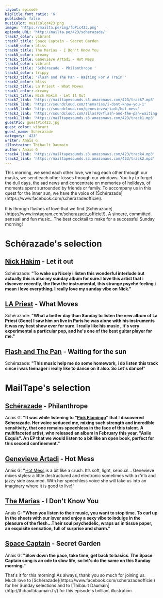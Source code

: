 ```yaml
---
layout: episode
bigTitle_font_ratio: '6'
published: false
musiColor: musiColor423.png
image: 'https://mailta.pe/img/fbPic423.png'
episode_URL: 'http://mailta.pe/423/scherazade/'
track7_color: vibrant
track7_title: Space Captain - Secret Garden
track6_color: bliss
track6_title: The Marias - I Don't Know You
track5_color: dreamy
track5_title: Genevieve Artadi - Hot Mess
track4_color: vibrant
track4_title: 'Schérazade - Philanthrope '
track3_color: trippy
track3_title: 'Flash and The Pan - Waiting For A Train '
track2_color: bliss
track2_title: La Priest - What Moves
track1_color: dreamy
track1_title: Nick Hakim - Let It Out
track7_link: 'https://mailtapesounds.s3.amazonaws.com/423/track7.mp3'
track6_link: 'https://soundcloud.com/themarias/i-dont-know-you-1'
track5_link: 'https://soundcloud.com/genevieveartadi/hot-mess'
track3_link: 'https://soundcloud.com/silas70/flash-and-the-pan-waiting-for'
track1_link: 'https://mailtapesounds.s3.amazonaws.com/423/track1.mp3'
guestPic: guestPic423.jpg
guest_color: vibrant
guest_name: Schérazade
category: '423'
writer: Anaïs G
illustrator: Thibault Daumain
author: Anaïs G
track4_link: 'https://mailtapesounds.s3.amazonaws.com/423/track4.mp3'
track2_link: 'https://mailtapesounds.s3.amazonaws.com/423/track2.mp3'
---
```

<p id="introduction">This morning, we send each other love, we hug each other through our masks, we send each other kisses through our windows. You try to forget the dull days, the sad news and concentrate on memories of holidays, of moments spent surrounded by friends or family. To accompany us in this quest for the inner sun, we have the voice of [Schérazade](https://www.facebook.com/scherazadeofficiel).
<br><br>
It is through flushes of love that we find [Schérazade](https://www.instagram.com/scherazade_officiel/). A sincere, committed, sensual and fun music.. The best cocktail to make for a successful Sunday morning!
</p>


# Schérazade's selection

## [Nick Hakim](https://nickhakim.com/) - Let it out 
Schérazade: **"**To wake up Nicely i listen this wonderful interlude but actually this is also my sunday album for sure.I love this artist that i discover recently, the flow the instrumental, this strange psyché feeling i mean i love everything. I really love my sunday vibe on Nick.**"**

## [LA Priest](https://www.facebook.com/trulylapriest) - What Moves
Schérazade: **"**What a better day than Sunday to listen the new album of La Priest (Gene) I saw him on live in Paris he was alone with his instruments it was my best show ever for sure. I really like his music , it's very experimental a particular pop, and he's one of the best guitar player for me.**"**

## [Flash and The Pan](https://fr.wikipedia.org/wiki/Flash_and_the_Pan) - Waiting for the sun
Schérazade: **"**This music help me do some homework, i do listen this track since i was teenager i really like to dance on it also. So Let's dance!**"**


# MailTape's selection

## [Schérazade](https://www.instagram.com/scherazade_officiel/) - Philanthrope
Anaïs G: **"**It was while listening to "[Pink Flamingo](https://www.youtube.com/watch?v=CwlGzDQPDHU)" that I discovered Scherazade. Her voice seduced me, mixing such strength and incredible sensitivity, that one remains speechless in the face of this talent. A multifaceted artist, who released an album in February this year, "Asile Exquis". An EP that we would listen to a bit like an open book, perfect for this second confinement.**"**

## [Genevieve Artadi](https://www.facebook.com/genevieveartadi) - Hot Mess
Anaïs G: **"**[Hot Mess](https://www.youtube.com/watch?v=zK7PdFDhKvE) is a bit like a crush. It’s soft, light, sensual... Genevieve mixes styles: a little destructured and electronic sometimes with a r’n’b and jazzy side assumed. With her speechless voice she will take us into an imaginary where it is good to live!**"**

## [The Marias](https://www.themarias.us/) - I Don't Know You
Anaïs G: **"**When you listen to their music, you want to stop time. To curl up in the sheets with our lover and enjoy a sexy vibe to indulge in the pleasure of the flesh...Their soul psychedelic, wraps us in tissue paper, an exquisite sensation, full of surprise and charm.**"**

## [Space Captain](https://spacecaptainofficial.bandcamp.com/album/secret-garden-back-of-my-mind) - Secret Garden
Anaïs G: **"**Slow down the pace, take time, get back to basics. The Space Captain song is an ode to slow life, so let's do the same on this Sunday morning.**"**


<p id="outroduction">That's it for this morning! As always, thank you so much for joining us. Much love to [Schérazade](https://www.facebook.com/scherazadeofficiel) for her Sunday selections and to [Thibault Daumain](http://thibaultdaumain.fr/) for this episode's brilliant illustration. </p>
